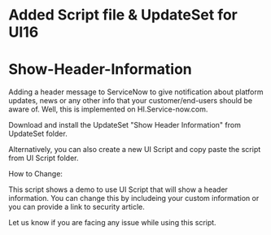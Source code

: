 # Added Script file & UpdateSet for UI16


# Show-Header-Information
Adding a header message to ServiceNow to give notification about platform updates, news or any other info that your customer/end-users should be aware of. Well, this is implemented on HI.Service-now.com.


Download and install the UpdateSet "Show Header Information" from UpdateSet folder.

Alternatively, you can also create a new UI Script and copy paste the script from UI Script folder.

How to Change:

This script shows a demo to use UI Script that will show a header information. You can change this by includeing your custom information or you can provide a link to security article.


Let us know if you are facing any issue while using this script.
